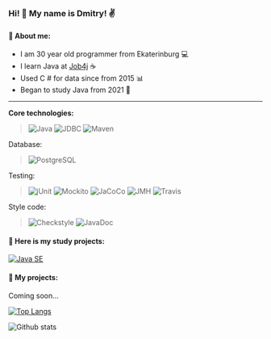 ### Hi! 👋 My name is Dmitry! :v:
#### :memo: About me:
* I am 30 year old programmer from Ekaterinburg :computer:
* I learn Java at [Job4j](https://job4j.ru/) :coffee:
* Used C # for data since from 2015 :bar_chart:
* Began to study Java from 2021 :calendar:

-----------
<b>Core technologies:</b>
>![Java](https://img.shields.io/badge/Java-orange)
>![JDBC](https://img.shields.io/badge/JDBC-yellow)
>![Maven](https://img.shields.io/badge/Maven-red)

Database:
>![PostgreSQL](https://img.shields.io/badge/PostgreSQL-blue)

Testing:
>![jUnit](https://img.shields.io/badge/jUnit-6b8e23)
>![Mockito](https://img.shields.io/badge/Mockito-fc0)
>![JaCoCo](https://img.shields.io/badge/JaCoCo-red)
>![JMH](https://img.shields.io/badge/JMH-00bfff)
>![Travis](https://img.shields.io/badge/TravisCI-succes)

Style code:
>![Сheckstyle](https://img.shields.io/badge/Сheckstyle-708090 )
>![JavaDoc](https://img.shields.io/badge/JavaDoc-f0f8ff )

#### :file_folder: Here is my study projects:
[![Java SE](https://github-readme-stats.vercel.app/api/pin/?username=DDobrovosky&repo=job4j)](https://github.com/DDobrovosky/job4j)

#### :file_folder:  My projects:
Coming soon...

[![Top Langs](https://github-readme-stats.vercel.app/api/top-langs/?username=DDobrovosky&layout=compact)](https://github.com/DDobrovosky/github-readme-stats)

![Github stats](https://github-readme-stats.vercel.app/api?username=DDobrovosky&hide=stars,prs,issues,contribs)

